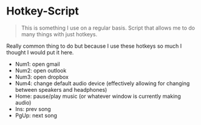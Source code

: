 # Hotkey-Script
>This is something I use on a regular basis.
Script that allows me to do many things with just hotkeys.

Really common thing to do but because I use these hotkeys so much I thought I would put it here.
- Num1: open gmail
- Num2: open outlook
- Num3: open dropbox
- Num4: change default audio device (effectively allowing for changing between speakers and headphones)
- Home: pause/play music (or whatever window is currently making audio)
- Ins: prev song
- PgUp: next song
